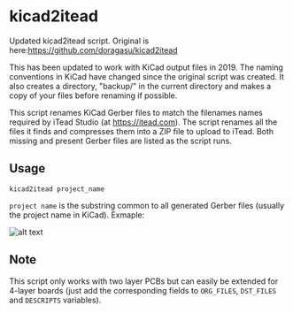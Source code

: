 # kicad2itead
Updated kicad2itead script. Original is here:https://github.com/doragasu/kicad2itead

This has been updated to work with KiCad output files in 2019. The naming conventions in KiCad have changed since the original script was created. It also creates a directory, "backup/" in the current directory and makes a copy of your files before renaming if possible.

This script renames KiCad Gerber files to match the filenames names required by iTead Studio (at https://itead.com). The script renames all the files it finds and compresses them into a ZIP file to upload to iTead. Both missing and present Gerber files are listed as the script runs.

## Usage

    kicad2itead project_name

`project name` is the substring common to all generated Gerber files (usually the project name in KiCad). Exmaple:

![alt text](https://raw.github.com/Inhibit/kicad2itead/master/kicad2itead-screenshot.png "Example run")

## Note
This script only works with two layer PCBs but can easily be extended for 4-layer boards (just add the corresponding fields to `ORG_FILES`, `DST_FILES` and `DESCRIPTS` variables).
